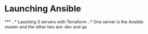 <h1> Launching Ansible</h1>
***
..* Lauching 3 servers with Terraform
..* One server is the Ansible master and the other two are: dev and qa